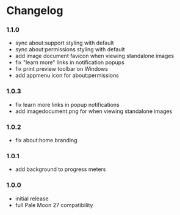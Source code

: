 # Changelog

### 1.1.0
- sync about:support styling with default
- sync about:permissions styling with default
- add image document favicon when viewing standalone images
- fix "learn more" links in notification popups
- fix print preview toolbar on Windows
- add appmenu icon for about:permissions

### 1.0.3
- fix learn more links in popup notifications
- add imagedocument.png for when viewing standalone images

### 1.0.2
- fix about:home branding

### 1.0.1
- add background to progress meters

### 1.0.0
- initial release
- full Pale Moon 27 compatibility